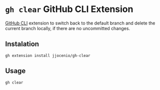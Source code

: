 # `gh clear` GitHub CLI Extension
[GitHub CLI](https://github.com/cli/cli) extension to switch back to the default branch and delete the current branch locally, if there are no uncommitted changes.

## Instalation
```
gh extension install jjocenio/gh-clear
``` 

## Usage
```
gh clear
```

